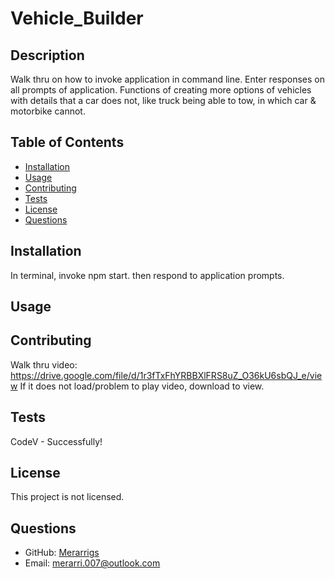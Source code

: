 
# Vehicle_Builder

## Description
Walk thru on how to invoke application in command line. Enter responses on all prompts of application. Functions of creating more options of vehicles with details that a car does not, like truck being able to tow, in which car & motorbike cannot.

## Table of Contents
- [Installation](#installation)
- [Usage](#usage)
- [Contributing](#contributing)
- [Tests](#tests)
- [License](#license)
- [Questions](#questions)

## Installation
In terminal, invoke npm start. then respond to application prompts.

## Usage


## Contributing
Walk thru video: https://drive.google.com/file/d/1r3fTxFhYRBBXlFRS8uZ_O36kU6sbQJ_e/view 
If it does not load/problem to play video, download to view.

## Tests
CodeV - Successfully!

## License
This project is not licensed.

## Questions
- GitHub: [Merarrigs](https://github.com/Merarrigs)
- Email: merarri.007@outlook.com
  